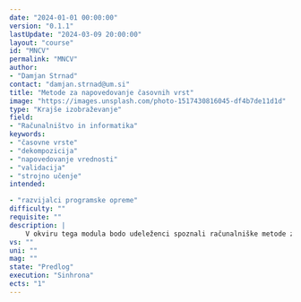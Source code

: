 ```yaml
---
date: "2024-01-01 00:00:00" 
version: "0.1.1"
lastUpdate: "2024-03-09 20:00:00"
layout: "course"
id: "MNCV"
permalink: "MNCV"
author:
- "Damjan Strnad"
contact: "damjan.strnad@um.si"
title: "Metode za napovedovanje časovnih vrst"
image: "https://images.unsplash.com/photo-1517430816045-df4b7de11d1d"
type: "Krajše izobraževanje"
field:
- "Računalništvo in informatika"
keywords:
- "časovne vrste"
- "dekompozicija"
- "napovedovanje vrednosti"
- "validacija"
- "strojno učenje"
intended:

- "razvijalci programske opreme"
difficulty: ""
requisite: ""
description: |
    V okviru tega modula bodo udeleženci spoznali računalniške metode za analizo in obdelavo časovnih vrst z eno ali več spremenljivkami. V prvem delu se bodo seznanili z različnimi oblikami časovnih vrst in uporabili metode za njihovo modeliranje z dekompozicijo na osnovne komponente, kot sta trend in sezonska komponenta. V nadaljevanju bodo izvedli osnovno izpeljavo lastnosti izbranih časovnih vrst, kot je avtokorelacija, in uporabili preproste modele za napovedovanje prihodnjih vrednosti časovne vrste. Seznanili se bodo z različnimi pristopi za validacijo napovednih modelov, ki vključuje vrednotenje točnosti napovedi in analizo rezidualov. Sledila bo obravnava avtoregresijskih modelov za napovedovanje v časovnih vrstah, glede na predviden nivo vsebine pa bodo udeleženci v zaključnem delu za modeliranje izbranih časovnih vrst uporabili še sodobne pristope strojnega učenja z nevronskimi mrežami.
vs: ""
uni: ""
mag: ""
state: "Predlog"
execution: "Sinhrona"
ects: "1"
---
```

